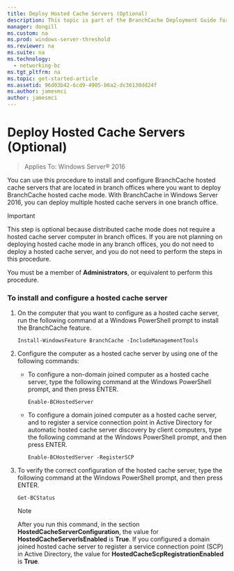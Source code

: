 ```yaml
---
title: Deploy Hosted Cache Servers (Optional)
description: This topic is part of the BranchCache Deployment Guide for Windows Server 2016, which demonstrates how to deploy BranchCache in distributed and hosted cache modes to optimize WAN bandwidth usage in branch offices
manager: dongill
ms.custom: na
ms.prod: windows-server-threshold
ms.reviewer: na
ms.suite: na
ms.technology: 
  - networking-bc
ms.tgt_pltfrm: na
ms.topic: get-started-article
ms.assetid: 96d03b42-6cd9-4905-b6a2-dc36130dd24f
ms.author: jamesmci
author: jamesmci
---
```

# Deploy Hosted Cache Servers (Optional)

>Applies To: Windows Server&reg; 2016

You can use this procedure to install and configure BranchCache hosted cache servers that are located in branch offices where you want to deploy BranchCache hosted cache mode. With BranchCache in Windows Server 2016, you can deploy multiple hosted cache servers in one branch office.  
  
> [!IMPORTANT]  
> This step is optional because distributed cache mode does not require a hosted cache server computer in branch offices. If you are not planning on deploying hosted cache mode in any branch offices, you do not need to deploy a hosted cache server, and you do not need to perform the steps in this procedure.  
  
You must be a member of **Administrators**, or equivalent to perform this procedure.  
  
### To install and configure a hosted cache server  
  
1.  On the computer that you want to configure as a hosted cache server, run the following command at a Windows PowerShell prompt to install the BranchCache feature.  
  
    `Install-WindowsFeature BranchCache -IncludeManagementTools`  
  
2.  Configure the computer as a hosted cache server by using one of the following commands:  
  
    -   To configure a non-domain joined computer as a hosted cache server, type the following command at the Windows PowerShell prompt, and then press ENTER.  
  
        `Enable-BCHostedServer`  
  
    -   To configure a domain joined computer as a hosted cache server, and to register a service connection point in Active Directory for automatic hosted cache server discovery by client computers, type the following command at the Windows PowerShell prompt, and then press ENTER.  
  
        `Enable-BCHostedServer -RegisterSCP`  
  
3.  To verify the correct configuration of the hosted cache server, type the following command at the Windows PowerShell prompt, and then press ENTER.  
  
    `Get-BCStatus`  
  
    > [!NOTE]  
    > After you run this command, in the section **HostedCacheServerConfiguration**, the value for **HostedCacheServerIsEnabled** is **True**. If you configured a domain joined hosted cache server to register a service connection point (SCP) in Active Directory, the value for **HostedCacheScpRegistrationEnabled** is **True**.  
  


